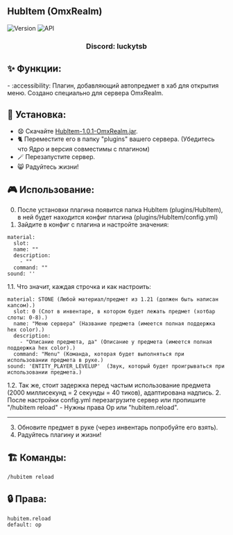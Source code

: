 ## HubItem (OmxRealm)

![Version](https://img.shields.io/badge/Версия-1.0.1-blue.svg)
![API](https://img.shields.io/badge/Spigot%201.21%2B-blue.svg)

<h3 align="center">Discord: luckytsb</h3>

## ✨ Функции:

-️ :accessibility: Плагин, добавляющий автопредмет в хаб для открытия меню. Создано специально для сервера OmxRealm.

## 🚀 Установка:

- 😧 Скачайте <a href="https://github.com/Hacker123ter/HubItem-OmxRealm/raw/HubItem/target/HubItem-1.0.1-OmxRealm.jar" target="_blank">HubItem-1.0.1-OmxRealm.jar</a>.
- 🐈 Переместите его в папку "plugins" вашего сервера. (Убедитесь что Ядро и версия совместимы с плагином)
- 🪄 Перезапустите сервер.
- 😸 Радуйтесь жизни!

## 🎮 Использование:

0. После установки плагина появится папка HubItem (plugins/HubItem), в ней будет находится конфиг плагина (plugins/HubItem/config.yml)
1. Зайдите в конфиг с плагина и настройте значения:
```
material:
  slot:
  name: ""
  description:
    - ""
  command: ""
sound: ''
```
1.1. Что значит, каждая строчка и как настроить:
```
material: STONE (Любой материал/предмет из 1.21 (должен быть написан капсом).)
  slot: 0 (Слот в инвентаре, в котором будет лежать предмет (хотбар слоты: 0-8).)
  name: "Меню сервера" (Название предмета (имеется полная поддержка hex color).)
  description:
    - "Описание предмета, да" (Описание у предмета (имеется полная поддержка hex color).)
  command: "Menu" (Команда, которая будет выполняться при использовании предмета в руке.)
sound: 'ENTITY_PLAYER_LEVELUP'  (Звук, который будет проигрываться при использовании предмета.)
```

1.2. Так же, стоит задержка перед частым использование предмета (2000 миллисекунд = 2 секунды = 40 тиков), адаптирована надпись.
2. После настройки config.yml перезагрузите сервер или пропишите "/hubitem reload" - Нужны права Op или "hubitem.reload".
___________________________________
3. Обновите предмет в руке (через инвентарь попробуйте его взять).
4. Радуйтесь плагину и жизни!

## 🏗️ Команды:
```
/hubitem reload
```

## 🔒 Права:
```
hubitem.reload
default: op
```
